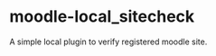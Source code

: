moodle-local_sitecheck
======================

A simple local plugin to verify registered moodle site.

